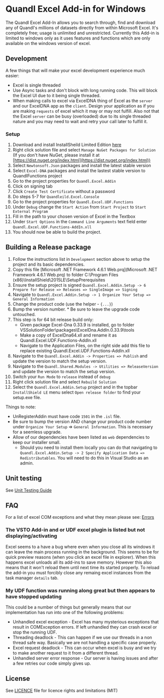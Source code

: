 # Quandl Excel Add-in for Windows

The Quandl Excel Add-In allows you to search through, find and download any of Quandl's millions of datasets directly from within Microsoft Excel. It's completely free; usage is unlimited and unrestricted. Currently this Add-in is limited to windows only as it uses features and functions which are only available on the windows version of excel.

## Development

A few things that will make your excel development experience much easier:

* Excel is single threaded
* Use Async tasks and don't block with long running code. This will block the Excel UI due to it being single threaded.
* When making calls to excel via ExcelDNA thing of Excel as the `server` and our ExcelDNA app as the `client`. Design your application as if you are making `requests` of excel which it may or may not fulfill. Also not that the Excel `server` can be busy (overloaded) due to its single threaded nature and you may need to wait and retry your call later to fulfill it.

### Setup

1. Download and install InstallSheild Limited Edition [here](http://learn.flexerasoftware.com/content/IS-EVAL-InstallShield-Limited-Edition-Visual-Studio)
2. Right click solution file and select `Manage NuGet Packages for Solution`
(If you don't have NuGet, please install it at [https://dist.nuget.org/index.html](https://dist.nuget.org/index.html))
3. Select `Newtonsoft.Json` packages and install the latest stable version
4. Select `Excel-DNA` packages and install the lastest stable version to QuandlFunctions project
5. Go to the project properties for `Quandl.Excel.Addin`
6. Click on signing tab
7. Click `Create Test Certificate` without a password
8. Do steps 5-7 for `Quandleild.Excel.Console`
9. Go to the project properties for `Quandl.Excel.UDF.Functions`
10. Under `Debug` change the `Start Action` from `Start Project` to `Start External Program`
11. Fill in the path to your chosen version of Excel in the Textbox
12. Under `Start Options` in the `Command Line Arguments` text field enter `Quandl.Excel.UDF.Functions-AddIn.xll`
13. You should now be able to build the project.

## Building a Release package

1. Follow the instructions list in `Development` section above to setup the project and its basic dependencies.
2. Copy this file [Microsoft .NET Framework 4.6.1 Web.prq](Microsoft .NET Framework 4.6.1 Web.prq) to folder C:\Program Files (x86)\InstallShield\2015LE\SetupPrerequisites
3. Ensure the setup project is signed `Quandl.Excel.Addin.Setup -> 6 Prepare for Release => Releases => SingleImage => Signing`
4. Navigate to `Quandl.Excel.Addin.Setup -> 1 Organize Your Setup => General Information`
  1. Change the product code (use the helper - `{...}`)
  2. Bump the version number.
    * Be sure to leave the upgrade code untouched.
5. This step is for 64 bit release build only:
	* Given package Excel-Dna 0.33.9 is installed, go to folder VSSolutionFolder\packages\ExcelDna.AddIn.0.33.9\tools
	* Make a copy of ExcelDna64.xll and rename it as Quandl.Excel.UDF.Functions-AddIn.xll
	* Navigate to the Application Files, on the right side add this file to replace existing Quandl.Excel.UDF.Functions-AddIn.xll
6. Navigate to the `Quandl.Excel.Addin -> Properties => Publish` and update the version to match the setup version.
7. Navigate to the `Quandl.Shared.Modules -> Utilities => ReleaseVersion` and update the version to match the setup version.
8. Switch your `Run Mode` to `release` instead of `debug`
9. Right click solution file and select `Rebuild Solution`
10. Select the `Quandl.Excel.Addin.Setup` project and in the topbar `InstallShield LE` menu select `Open release folder` to find your setup.exe file.

Things to note:

* UnRegisterAddin must have code `1501` in the `.isl` file.
* Be sure to bump the version AND change your product code number under `Organize Your Setup` => `General Information`. This is necessary for a seemless upgrade.
* Allow of our dependencies have been listed as `web` dependencies to keep our installer small. 
  * Should you need to install them locally you can do that navigating to `Quandl.Excel.Addin.Setup -> 2 Specify Application Data => Redistributables`. You will need to do this in Visual Studio as an admin.

## Unit testing

See [Unit Testing Guide](UNIT_TEST_GUIDE.md)


## FAQ

For a list of excel COM exceptions and what they mean please see: [Errors](./ERRORS.md)

### The VSTO Add-in and or UDF excel plugin is listed but not displaying/activating

Excel seems to a have a bug where even when you close all its windows it can leave the main process running in the background. This seems to be for quick preview reasons (when you click an excel file in explorer). When this happens excel unloads all its add-ins to save memory. However this also means that it won't reload them until next time its started properly. To reload the add-in you must forcibly close any remaing excel instances from the task manager `details` tab.

### My UDF function was running along great but then appears to have stopped updating

This could be a number of things but generally means that our implementation has run into one of the following problems:

* Unhandled excel exception - Excel has many mysterious exceptions that result in COMException errors. If left unhandled they can crash excel or stop the running UDF.
* Threading deadlock - This can happen if we use our threads in a non thread safe way. Basically we are not handling a specific case properly.  
* Excel request deadlock - This can occur when excel is busy and we try to make another request to it from a different thread.
* Unhandled server error response - Our server is having issues and after a few retries our code simply gives up.

## License

See [LICENCE](LICENCE.md) file for licence rights and limitations (MIT)
 
